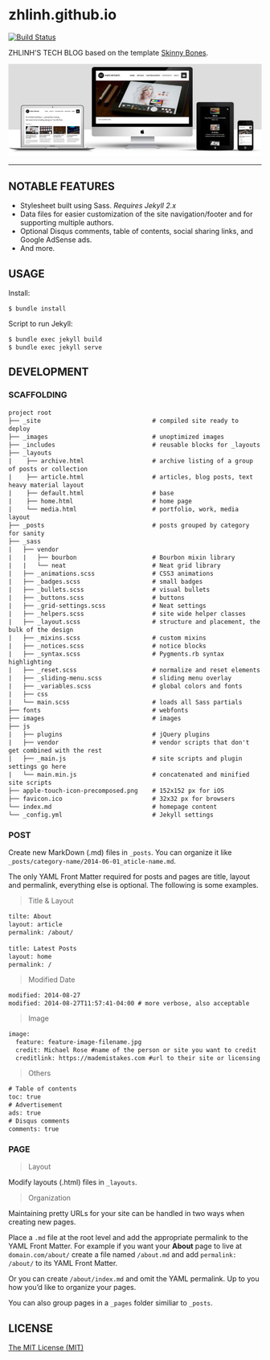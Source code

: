 # zhlinh.github.io

[![Build Status](https://travis-ci.org/zhlinh/zhlinh.github.io.svg?branch=master)](https://travis-ci.org/zhlinh/zhlinh.github.io)

ZHLINH'S TECH BLOG based on the template [Skinny Bones](http://mmistakes.github.io/skinny-bones-jekyll/).

![screenshot of Skinny Bones](skinny-bones-template.jpg)

---

## NOTABLE FEATURES

* Stylesheet built using Sass. *Requires Jekyll 2.x*
* Data files for easier customization of the site navigation/footer and for supporting multiple authors.
* Optional Disqus comments, table of contents, social sharing links, and Google AdSense ads.
* And more.

## USAGE

Install:
```
$ bundle install
```

Script to run Jekyll:
```
$ bundle exec jekyll build
$ bundle exec jekyll serve
```

## DEVELOPMENT

### SCAFFOLDING

```
project root
├── _site                               # compiled site ready to deploy
├── _images                             # unoptimized images
├── _includes                           # reusable blocks for _layouts
├── _layouts
|    ├── archive.html                   # archive listing of a group of posts or collection
|    ├── article.html                   # articles, blog posts, text heavy material layout
|    ├── default.html                   # base
|    ├── home.html                      # home page
|    └── media.html                     # portfolio, work, media layout
├── _posts                              # posts grouped by category for sanity
├── _sass
|   ├── vendor
|   |   ├── bourbon                     # Bourbon mixin library
|   |   └── neat                        # Neat grid library
|   ├── _animations.scss                # CSS3 animations
|   ├── _badges.scss                    # small badges
|   ├── _bullets.scss                   # visual bullets
|   ├── _buttons.scss                   # buttons
|   ├── _grid-settings.scss             # Neat settings
|   ├── _helpers.scss                   # site wide helper classes
|   ├── _layout.scss                    # structure and placement, the bulk of the design
|   ├── _mixins.scss                    # custom mixins
|   ├── _notices.scss                   # notice blocks
|   ├── _syntax.scss                    # Pygments.rb syntax highlighting
|   ├── _reset.scss                     # normalize and reset elements
|   ├── _sliding-menu.scss              # sliding menu overlay
|   ├── _variables.scss                 # global colors and fonts
|   ├── css
|   └── main.scss                       # loads all Sass partials
├── fonts                               # webfonts
├── images                              # images
├── js
|   ├── plugins                         # jQuery plugins
|   ├── vendor                          # vendor scripts that don't get combined with the rest
|   ├── _main.js                        # site scripts and plugin settings go here
|   └── main.min.js                     # concatenated and minified site scripts
├── apple-touch-icon-precomposed.png    # 152x152 px for iOS
├── favicon.ico                         # 32x32 px for browsers
└── index.md                            # homepage content
└── _config.yml                         # Jekyll settings
```

### POST

Create new MarkDown (.md) files in `_posts`. You can organize it like
`_posts/category-name/2014-06-01_aticle-name.md`.

The only YAML Front Matter required for posts and pages are title, layout and
permalink, everything else is optional. The following is some examples.

> Title & Layout

```
tilte: About
layout: article
permalink: /about/

title: Latest Posts
layout: home
permalink: /
```

> Modified Date

```
modified: 2014-08-27
modified: 2014-08-27T11:57:41-04:00 # more verbose, also acceptable
```

> Image

```
image:
  feature: feature-image-filename.jpg
  credit: Michael Rose #name of the person or site you want to credit
  creditlink: https://mademistakes.com #url to their site or licensing
```

> Others

```
# Table of contents
toc: true
# Advertisement
ads: true
# Disqus comments
comments: true
```

### PAGE

> Layout

Modify layouts (.html) files in `_layouts`.

> Organization

Maintaining pretty URLs for your site can be handled in two ways when creating
new pages.

Place a `.md` file at the root level and add the appropriate permalink to the
YAML Front Matter.  For example if you want your **About** page to live at
`domain.com/about/` create a file named `/about.md` and add `permalink: /about/`
to its YAML Front Matter.

Or you can create `/about/index.md` and omit the YAML permalink.
Up to you how you’d like to organize your pages.

You can also group pages in a `_pages` folder similiar to `_posts`.

## LICENSE

[The MIT License (MIT)](http://opensource.org/licenses/MIT)
